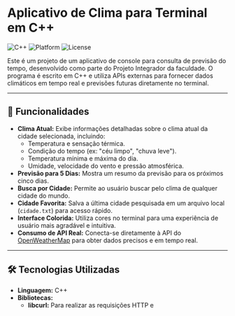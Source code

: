 # Aplicativo de Clima para Terminal em C++

![C++](https://img.shields.io/badge/language-C%2B%2B-blue.svg)
![Platform](https://img.shields.io/badge/platform-Windows-brightgreen.svg)
![License](https://img.shields.io/badge/license-MIT-lightgrey.svg)

Este é um projeto de um aplicativo de console para consulta de previsão do tempo, desenvolvido como parte do Projeto Integrador da faculdade. O programa é escrito em C++ e utiliza APIs externas para fornecer dados climáticos em tempo real e previsões futuras diretamente no terminal.

---

## 🚀 Funcionalidades

* **Clima Atual:** Exibe informações detalhadas sobre o clima atual da cidade selecionada, incluindo:
    * Temperatura e sensação térmica.
    * Condição do tempo (ex: "céu limpo", "chuva leve").
    * Temperatura mínima e máxima do dia.
    * Umidade, velocidade do vento e pressão atmosférica.
* **Previsão para 5 Dias:** Mostra um resumo da previsão para os próximos cinco dias.
* **Busca por Cidade:** Permite ao usuário buscar pelo clima de qualquer cidade do mundo.
* **Cidade Favorita:** Salva a última cidade pesquisada em um arquivo local (`cidade.txt`) para acesso rápido.
* **Interface Colorida:** Utiliza cores no terminal para uma experiência de usuário mais agradável e intuitiva.
* **Consumo de API Real:** Conecta-se diretamente à API do [OpenWeatherMap](https://openweathermap.org/api) para obter dados precisos e em tempo real.

---

## 🛠️ Tecnologias Utilizadas

* **Linguagem:** C++
* **Bibliotecas:**
    * **libcurl:** Para realizar as requisições HTTP e
